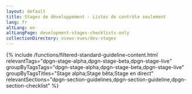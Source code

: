 ```yaml
---
layout: default
title: Stages de développement - Listes de contrôle seulement
lang: fr
altLang: en
altLangPage: development-stages-checklists-only
collectionDirectory: views-vues/dev-stages
---
```

{% include /functions/filtered-standard-guideline-content.html relevantTags="dpgn-stage-alpha,dpgn-stage-beta,dpgn-stage-live" groupByTagsTags="dpgn-stage-alpha,dpgn-stage-beta,dpgn-stage-live" groupByTagsTitles="Stage alpha;Stage bêta;Stage en direct" relevantSections="dpgn-section-guidelines,dpgn-section-guideline,dpgn-section-checklist" %}


